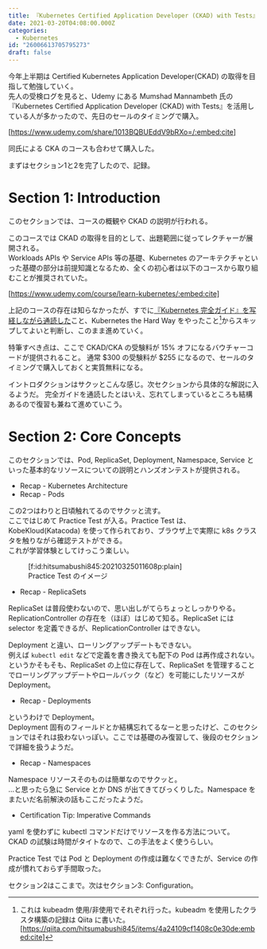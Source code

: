 ```yaml
---
title: 『Kubernetes Certified Application Developer (CKAD) with Tests』記録 - セクション1・セクション2
date: 2021-03-20T04:08:00.000Z
categories:
  - Kubernetes
id: "26006613705795273"
draft: false
---
```

今年上半期は Certified Kubernetes Application Developer(CKAD) の取得を目指して勉強していく。  
先人の受検ログを見ると、Udemy にある Mumshad Mannambeth 氏の『Kubernetes Certified Application Developer (CKAD) with Tests』を活用している人が多かったので、先日のセールのタイミングで購入。

[https://www.udemy.com/share/1013BQBUEddV9bRXo=/:embed:cite]

同氏による CKA のコースも合わせて購入した。

まずはセクション1と2を完了したので、記録。

# Section 1: Introduction

このセクションでは、コースの概観や CKAD の説明が行われる。

このコースでは CKAD の取得を目的として、出題範囲に従ってレクチャーが展開される。  
Workloads APIs や Service APIs 等の基礎、Kubernetes のアーキテクチャといった基礎の部分は前提知識となるため、全くの初心者は以下のコースから取り組むことが推奨されていた。

[https://www.udemy.com/course/learn-kubernetes/:embed:cite]

上記のコースの存在は知らなかったが、すでに[『Kubernetes 完全ガイド』を写経しながら通読した](https://github.com/hitsumabushi845/training-kubernetes-perfect-guide)こと、Kubernetes the Hard Way をやったこと[^1]からスキップしてよいと判断し、このまま進めていく。

特筆すべき点は、ここで CKAD/CKA の受験料が 15% オフになるバウチャーコードが提供されること。
通常 $300 の受験料が $255 になるので、セールのタイミングで購入しておくと実質無料になる。

イントロダクションはサクッとこんな感じ。次セクションから具体的な解説に入るようだ。
完全ガイドを通読したとはいえ、忘れてしまっているところも結構あるので復習も兼ねて進めていこう。

[^1]: これは kubeadm 使用/非使用でそれぞれ行った。kubeadm を使用したクラスタ構築の記録は Qiita に書いた。[https://qiita.com/hitsumabushi845/items/4a24109cf1408c0e30de:embed:cite]

# Section 2: Core Concepts

このセクションでは、Pod, ReplicaSet, Deployment, Namespace, Service といった基本的なリソースについての説明とハンズオンテストが提供される。

- Recap - Kubernetes Architecture
- Recap - Pods  

この2つはわりと日頃触れてるのでサクッと流す。  
ここではじめて Practice Test が入る。Practice Test は、KobeKloud(Katacoda) を使って作られており、ブラウザ上で実際に k8s クラスタを触りながら確認テストができる。  
これが学習体験としてけっこう楽しい。

<figure class="figure-image figure-image-fotolife" title="Practice Test のイメージ">[f:id:hitsumabushi845:20210325011608p:plain]<figcaption>Practice Test のイメージ</figcaption></figure>

- Recap - ReplicaSets

ReplicaSet は普段使わないので、思い出しがてらちょっとしっかりやる。
ReplicationController の存在を（ほぼ）はじめて知る。ReplicaSet には selector を定義できるが、ReplicationController はできない。  

Deployment と違い、ローリングアップデートもできない。  
例えば `kubectl edit` などで定義を書き換えても配下の Pod は再作成されない。  
というかそもそも、ReplicaSet の上位に存在して、ReplicaSet を管理することでローリングアップデートやロールバック（など）を可能にしたリソースが Deployment。

- Recap - Deployments

というわけで Deployment。  
Deployment 固有のフィールドとか結構忘れてるなーと思ったけど、このセクションではそれは扱わないっぽい。ここでは基礎のみ復習して、後段のセクションで詳細を扱うようだ。

- Recap - Namespaces

Namespace リソースそのものは簡単なのでサクッと。  
...と思ったら急に Service とか DNS が出てきてびっくりした。Namespace をまたいだ名前解決の話もここだったようだ。

- Certification Tip: Imperative Commands 

yaml を使わずに kubectl コマンドだけでリソースを作る方法について。  
CKAD の試験は時間がタイトなので、この手法をよく使うらしい。  

Practice Test では Pod と Deployment の作成は難なくできたが、Service の作成が慣れておらず手間取った。  

セクション2はここまで。次はセクション3: Configuration。
